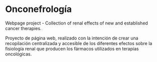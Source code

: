 # Onconefrología
Webpage project - Collection of renal effects of new and established cancer therapies.

Proyecto de página web, realizado con la intención de crear una recopilación centralizada y accesible de los diferentes efectos sobre la fisiología renal que producen los fármacos utilizados en terapias oncológicas.
